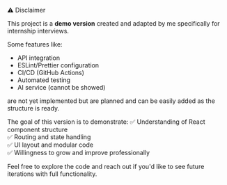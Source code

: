 ⚠️ Disclaimer

This project is a **demo version** created and adapted by me specifically for internship interviews.

Some features like:
- API integration
- ESLint/Prettier configuration
- CI/CD (GitHub Actions)
- Automated testing
- AI service (cannot be showed)

are not yet implemented but are planned and can be easily added as the structure is ready.

The goal of this version is to demonstrate:
✅ Understanding of React component structure  
✅ Routing and state handling  
✅ UI layout and modular code  
✅ Willingness to grow and improve professionally

Feel free to explore the code and reach out if you'd like to see future iterations with full functionality.

